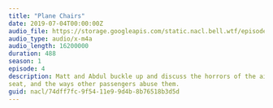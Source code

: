 ```yaml
---
title: "Plane Chairs"
date: 2019-07-04T00:00:00Z
audio_file: https://storage.googleapis.com/static.nacl.bell.wtf/episodes/4-plane-seats.m4a
audio_type: audio/x-m4a
audio_length: 16200000
duration: 488
season: 1
episode: 4
description: Matt and Abdul buckle up and discuss the horrors of the airline
seat, and the ways other passengers abuse them.
guid: nacl/74dff7fc-9f54-11e9-9d4b-8b76518b3d5d
---
```

